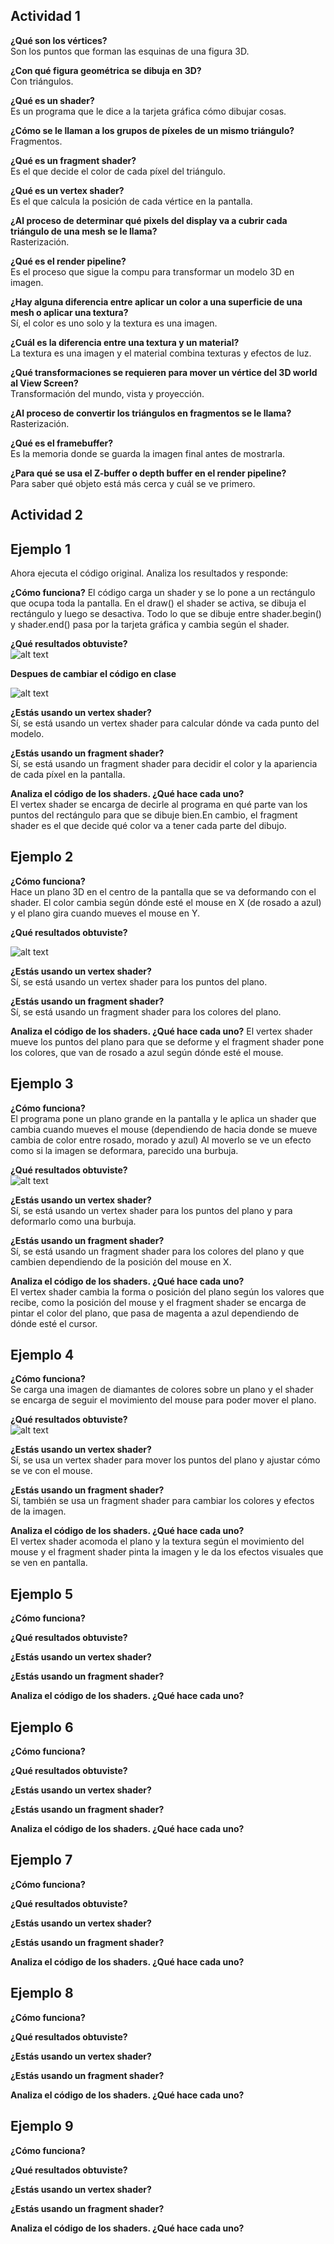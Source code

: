 ## Actividad 1  

**¿Qué son los vértices?**    
Son los puntos que forman las esquinas de una figura 3D.

**¿Con qué figura geométrica se dibuja en 3D?**    
Con triángulos.

**¿Qué es un shader?**     
Es un programa que le dice a la tarjeta gráfica cómo dibujar cosas.

**¿Cómo se le llaman a los grupos de píxeles de un mismo triángulo?**  
Fragmentos.

**¿Qué es un fragment shader?**  
Es el que decide el color de cada píxel del triángulo.

**¿Qué es un vertex shader?**  
Es el que calcula la posición de cada vértice en la pantalla.

**¿Al proceso de determinar qué pixels del display va a cubrir cada triángulo de una mesh se le llama?**   
Rasterización.

**¿Qué es el render pipeline?**     
Es el proceso que sigue la compu para transformar un modelo 3D en imagen.

**¿Hay alguna diferencia entre aplicar un color a una superficie de una mesh o aplicar una textura?**  
Sí, el color es uno solo y la textura es una imagen.

**¿Cuál es la diferencia entre una textura y un material?**  
La textura es una imagen y el material combina texturas y efectos de luz.

**¿Qué transformaciones se requieren para mover un vértice del 3D world al View Screen?**  
Transformación del mundo, vista y proyección.

**¿Al proceso de convertir los triángulos en fragmentos se le llama?**   
Rasterización.

**¿Qué es el framebuffer?**   
Es la memoria donde se guarda la imagen final antes de mostrarla.

**¿Para qué se usa el Z-buffer o depth buffer en el render pipeline?**   
Para saber qué objeto está más cerca y cuál se ve primero.

## Actividad 2

## Ejemplo 1  
Ahora ejecuta el código original. Analiza los resultados y responde:

**¿Cómo funciona?**
El código carga un shader y se lo pone a un rectángulo que ocupa toda la pantalla. En el draw() el shader se activa, se dibuja el rectángulo y luego se desactiva. Todo lo que se dibuje entre shader.begin() y shader.end() pasa por la tarjeta gráfica y cambia según el shader.

**¿Qué resultados obtuviste?**   
![alt text](<Captura de pantalla 2025-10-20 171343.png>)   

**Despues de cambiar el código en clase**  

![alt text](<Captura de pantalla 2025-10-20 173104.png>)

**¿Estás usando un vertex shader?**    
Sí, se está usando un vertex shader para calcular dónde va cada punto del modelo.

**¿Estás usando un fragment shader?**   
Sí, se está usando un fragment shader para decidir el color y la apariencia de cada píxel en la pantalla.

**Analiza el código de los shaders. ¿Qué hace cada uno?**    
El vertex shader se encarga de decirle al programa en qué parte van los puntos del rectángulo para que se dibuje bien.En cambio, el fragment shader es el que decide qué color va a tener cada parte del dibujo.

## Ejemplo 2  

**¿Cómo funciona?**  
Hace un plano 3D en el centro de la pantalla que se va deformando con el shader. El color cambia según dónde esté el mouse en X (de rosado a azul) y el plano gira cuando mueves el mouse en Y.

**¿Qué resultados obtuviste?**   

![alt text](<Captura de pantalla 2025-10-22 142833.png>)   

**¿Estás usando un vertex shader?**    
Sí, se está usando un vertex shader para los puntos del plano.

**¿Estás usando un fragment shader?**    
Sí, se está usando un fragment shader para los colores del plano.

**Analiza el código de los shaders. ¿Qué hace cada uno?**
El vertex shader mueve los puntos del plano para que se deforme y el fragment shader pone los colores, que van de rosado a azul según dónde esté el mouse.

## Ejemplo 3  

**¿Cómo funciona?**    
El programa pone un plano grande en la pantalla y le aplica un shader que cambia cuando mueves el mouse (dependiendo de hacia donde se mueve cambia de color entre rosado, morado y azul) Al moverlo se ve un efecto como si la imagen se deformara, parecido una burbuja.

**¿Qué resultados obtuviste?**    
![alt text](<Captura de pantalla 2025-10-22 144455.png>)   

**¿Estás usando un vertex shader?**   
Sí, se está usando un vertex shader para los puntos del plano y para deformarlo como una burbuja.

**¿Estás usando un fragment shader?**   
Sí, se está usando un fragment shader para los colores del plano y que cambien dependiendo de la posición del mouse en X.

**Analiza el código de los shaders. ¿Qué hace cada uno?**   
El vertex shader cambia la forma o posición del plano según los valores que recibe, como la posición del mouse y el fragment shader se encarga de pintar el color del plano, que pasa de magenta a azul dependiendo de dónde esté el cursor.

## Ejemplo 4  

**¿Cómo funciona?**    
Se carga una imagen de diamantes de colores sobre un plano y el shader se encarga de seguir el movimiento del mouse para poder mover el plano.

**¿Qué resultados obtuviste?**    
![alt text](<Captura de pantalla 2025-10-22 145837.png>)

**¿Estás usando un vertex shader?**   
Sí, se usa un vertex shader para mover los puntos del plano y ajustar cómo se ve con el mouse.

**¿Estás usando un fragment shader?**    
Sí, también se usa un fragment shader para cambiar los colores y efectos de la imagen.

**Analiza el código de los shaders. ¿Qué hace cada uno?**   
El vertex shader acomoda el plano y la textura según el movimiento del mouse y el fragment shader pinta la imagen y le da los efectos visuales que se ven en pantalla.

## Ejemplo 5  

**¿Cómo funciona?**   


**¿Qué resultados obtuviste?**  


**¿Estás usando un vertex shader?**  


**¿Estás usando un fragment shader?**  


**Analiza el código de los shaders. ¿Qué hace cada uno?**  

## Ejemplo 6  

**¿Cómo funciona?**   


**¿Qué resultados obtuviste?**  


**¿Estás usando un vertex shader?**  


**¿Estás usando un fragment shader?**  


**Analiza el código de los shaders. ¿Qué hace cada uno?**  


## Ejemplo 7  

**¿Cómo funciona?**   


**¿Qué resultados obtuviste?**  


**¿Estás usando un vertex shader?**  


**¿Estás usando un fragment shader?**  


**Analiza el código de los shaders. ¿Qué hace cada uno?**  


## Ejemplo 8  

**¿Cómo funciona?**   


**¿Qué resultados obtuviste?**  


**¿Estás usando un vertex shader?**  


**¿Estás usando un fragment shader?**  


**Analiza el código de los shaders. ¿Qué hace cada uno?**  


## Ejemplo 9  

**¿Cómo funciona?**   


**¿Qué resultados obtuviste?**  


**¿Estás usando un vertex shader?**  


**¿Estás usando un fragment shader?**  


**Analiza el código de los shaders. ¿Qué hace cada uno?**  
